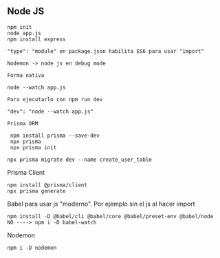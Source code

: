 ## Node JS

```
npm init
node app.js
npm install express
```

```
"type": "module" en package.json habilita ES6 para usar "import"
```

```
Nodemon -> node js en debug mode
```

```
Forma nativa

node --watch app.js

Para ejecutarlo con npm run dev

"dev": "node --watch app.js"
```

```
Prisma ORM

 npm install prisma --save-dev
 npx prisma
 npx prisma init

```

```
npx prisma migrate dev --name create_user_table
```

Prisma Client

```
npm install @prisma/client
npx prisma generate
```

Babel para usar js "moderno". Por ejemplo sin el js al hacer import

```
npm install -D @babel/cli @babel/core @babel/preset-env @babel/node
NO ----> npm i -D babel-watch
```

Nodemon

```
npm i -D nodemon
```
